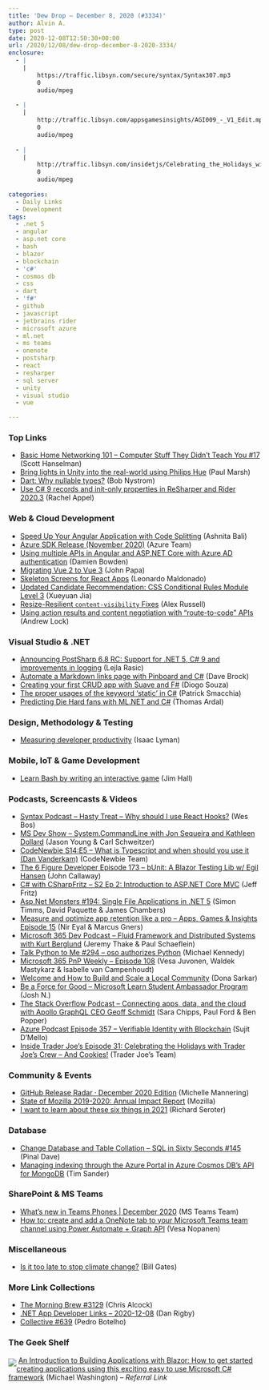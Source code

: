 ```yaml
---
title: 'Dew Drop – December 8, 2020 (#3334)'
author: Alvin A.
type: post
date: 2020-12-08T12:50:30+00:00
url: /2020/12/08/dew-drop-december-8-2020-3334/
enclosure:
  - |
    |
        https://traffic.libsyn.com/secure/syntax/Syntax307.mp3
        0
        audio/mpeg
        
  - |
    |
        http://traffic.libsyn.com/appsgamesinsights/AGI009_-_V1_Edit.mp3
        0
        audio/mpeg
        
  - |
    |
        http://traffic.libsyn.com/insidetjs/Celebrating_the_Holidays_with_Trader_Joes_Crew_and_Cookies.mp3
        0
        audio/mpeg
        
categories:
  - Daily Links
  - Development
tags:
  - .net 5
  - angular
  - asp.net core
  - bash
  - blazor
  - blockchain
  - 'c#'
  - cosmos db
  - css
  - dart
  - 'f#'
  - github
  - javascript
  - jetbrains rider
  - microsoft azure
  - ml.net
  - ms teams
  - onenote
  - postsharp
  - react
  - resharper
  - sql server
  - unity
  - visual studio
  - vue

---
```

### <a name="top"></a>Top Links

  * <a href="http://www.youtube.com/watch?v=lp_CJba4RmU" target="_blank" rel="noopener noreferrer">Basic Home Networking 101 &#8211; Computer Stuff They Didn&#8217;t Teach You #17</a> (Scott Hanselman)
  * <a href="https://devblogs.microsoft.com/dotnet/guest-post-bring-lights-in-unity-into-the-real-world-using-philips-hue/?WT.mc_id=DOP-MVP-4025064" target="_blank" rel="noopener noreferrer">Bring lights in Unity into the real-world using Philips Hue</a> (Paul Marsh)
  * <a href="https://medium.com/dartlang/why-nullable-types-7dd93c28c87a?source=rss----23738d481ce8---4" target="_blank" rel="noopener noreferrer">Dart: Why nullable types?</a> (Bob Nystrom)
  * <a href="https://blog.jetbrains.com/dotnet/2020/12/07/use-c-9-records-and-init-only-properties-in-resharper-and-rider-2020-3/" target="_blank" rel="noopener noreferrer">Use C# 9 records and init-only properties in ReSharper and Rider 2020.3</a> (Rachel Appel)



### <a name="web"></a>Web & Cloud Development

  * <a href="https://www.telerik.com/blogs/speed-up-angular-application-code-splitting" target="_blank" rel="noopener noreferrer">Speed Up Your Angular Application with Code Splitting</a> (Ashnita Bali)
  * <a href="https://devblogs.microsoft.com/azure-sdk/azure-sdk-release-november-2020/?WT.mc_id=DOP-MVP-4025064" target="_blank" rel="noopener noreferrer">Azure SDK Release (November 2020)</a> (Azure Team)
  * <a href="https://damienbod.com/2020/12/08/using-multiple-apis-in-angular-and-asp-net-core-with-azure-ad-authentication/" target="_blank" rel="noopener noreferrer">Using multiple APIs in Angular and ASP.NET Core with Azure AD authentication</a> (Damien Bowden)
  * <a href="https://johnpapa.net/vue2-to-vue3/" target="_blank" rel="noopener noreferrer">Migrating Vue 2 to Vue 3</a> (John Papa)
  * <a href="https://www.telerik.com/blogs/skeleton-screens-react-apps" target="_blank" rel="noopener noreferrer">Skeleton Screens for React Apps</a> (Leonardo Maldonado)
  * <a href="https://www.w3.org/blog/news/archives/8797" target="_blank" rel="noopener noreferrer">Updated Candidate Recommendation: CSS Conditional Rules Module Level 3</a> (Xueyuan Jia)
  * <a href="https://infrequently.org/2020/12/resize-resilient-deferred-rendering/" target="_blank" rel="noopener noreferrer">Resize-Resilient `content-visibility` Fixes</a> (Alex Russell)
  * <a href="https://andrewlock.net/using-action-results-and-content-negotiation-with-route-to-code/" target="_blank" rel="noopener noreferrer">Using action results and content negotiation with &#8220;route-to-code&#8221; APIs</a> (Andrew Lock)



### <a name="dotnet"></a>Visual Studio & .NET

  * <a href="http://feedproxy.google.com/~r/postsharp/~3/uBeObyDUsu0/postsharp-6-8-support-for-net-5-and-csharp-9.html" target="_blank" rel="noopener noreferrer">Announcing PostSharp 6.8 RC: Support for .NET 5, C# 9 and improvements in logging</a> (Lejla Rasic)
  * <a href="https://daveabrock.com/2020/12/07/make-link-list-with-markdown-and-with-c-sharp" target="_blank" rel="noopener noreferrer">Automate a Markdown links page with Pinboard and C#</a> (Dave Brock)
  * <a href="https://www.red-gate.com/simple-talk/dotnet/net-development/creating-your-first-crud-app-with-suave-and-f/" target="_blank" rel="noopener noreferrer">Creating your first CRUD app with Suave and F#</a> (Diogo Souza)
  * <a href="https://blog.ndepend.com/the-proper-usages-of-the-keyword-static-in-c/" target="_blank" rel="noopener noreferrer">The proper usages of the keyword ‘static’ in C#</a> (Patrick Smacchia)
  * <a href="https://blog.elmah.io/predicting-die-hard-fans-with-ml-net-and-csharp/" target="_blank" rel="noopener noreferrer">Predicting Die Hard fans with ML.NET and C#</a> (Thomas Ardal)



### <a name="design"></a>Design, Methodology & Testing

  * <a href="https://stackoverflow.blog/2020/12/07/measuring-developer-productivity/" target="_blank" rel="noopener noreferrer">Measuring developer productivity</a> (Isaac Lyman)



### <a name="mobile"></a>Mobile, IoT & Game Development

  * <a href="https://opensource.com/article/20/12/learn-bash" target="_blank" rel="noopener noreferrer">Learn Bash by writing an interactive game</a> (Jim Hall)



### <a name="podcasts"></a>Podcasts, Screencasts & Videos

  * <a href="https://traffic.libsyn.com/secure/syntax/Syntax307.mp3" target="_blank" rel="noopener noreferrer">Syntax Podcast &#8211; Hasty Treat &#8211; Why should I use React Hooks?</a> (Wes Bos)
  * <a href="http://msdevshow.com/2020/12/system-commandline-with-jon-sequeira-and-kathleen-dollard/" target="_blank" rel="noopener noreferrer">MS Dev Show &#8211; System.CommandLine with Jon Sequeira and Kathleen Dollard</a> (Jason Young & Carl Schweitzer)
  * <a href="https://www.codenewbie.org/podcast/what-is-typescript-and-when-should-you-use-it" target="_blank" rel="noopener noreferrer">CodeNewbie S14:E5 &#8211; What is Typescript and when should you use it (Dan Vanderkam)</a> (CodeNewbie Team)
  * <a href="https://6figuredev.com/podcast/episode-173-bunit-a-blazor-testing-library-w-egil-hansen/" target="_blank" rel="noopener noreferrer">The 6 Figure Developer Episode 173 – bUnit: A Blazor Testing Lib w/ Egil Hansen</a> (John Callaway)
  * <a href="http://www.youtube.com/watch?v=P4-3q_1Ckko" target="_blank" rel="noopener noreferrer">C# with CSharpFritz &#8211; S2 Ep 2: Introduction to ASP.NET Core MVC</a> (Jeff Fritz)
  * <a href="http://www.youtube.com/watch?v=Eetj3CmeBQI" target="_blank" rel="noopener noreferrer">Asp.Net Monsters #194: Single File Applications in .NET 5</a> (Simon Timms, David Paquette & James Chambers)
  * <a href="http://traffic.libsyn.com/appsgamesinsights/AGI009_-_V1_Edit.mp3" target="_blank" rel="noopener noreferrer">Measure and optimize app retention like a pro &#8211; Apps, Games & Insights Episode 15</a> (Nir Eyal & Marcus Gners)
  * <a href="https://www.m365devpodcast.com/e/fluid-framework-and-distributed-systems-with-kurt-berglund/" target="_blank" rel="noopener noreferrer">Microsoft 365 Dev Podcast &#8211; Fluid Framework and Distributed Systems with Kurt Berglund</a> (Jeremy Thake & Paul Schaeflein)
  * <a href="https://talkpython.fm/episodes/show/294/oso-authorizes-python" target="_blank" rel="noopener noreferrer">Talk Python to Me #294 &#8211; oso authorizes Python</a> (Michael Kennedy)
  * <a href="https://developer.microsoft.com/en-us/microsoft-teams/blogs/microsoft-365-pnp-weekly-episode-108/?WT.mc_id=DOP-MVP-4025064" target="_blank" rel="noopener noreferrer">Microsoft 365 PnP Weekly – Episode 108</a> (Vesa Juvonen, Waldek Mastykarz & Isabelle van Campenhoudt)
  * <a href="http://www.youtube.com/watch?v=zWQMvd24tzo" target="_blank" rel="noopener noreferrer">Welcome and How to Build and Scale a Local Community</a> (Dona Sarkar)
  * <a href="http://www.youtube.com/watch?v=Y52tEwICU64" target="_blank" rel="noopener noreferrer">Be a Force for Good &#8211; Microsoft Learn Student Ambassador Program</a> (Josh N.)
  * <a href="https://the-stack-overflow-podcast.simplecast.com/episodes/meteor-js-apollo-graphql-geoff-schmidt-Q76sBJ_d" target="_blank" rel="noopener noreferrer">The Stack Overflow Podcast &#8211; Connecting apps, data, and the cloud with Apollo GraphQL CEO Geoff Schmidt</a> (Sara Chipps, Paul Ford & Ben Popper)
  * <a href="http://azpodcast.azurewebsites.net/post/Episode-357-Verifiable-Identity-with-Blockchain" target="_blank" rel="noopener noreferrer">Azure Podcast Episode 357 &#8211; Verifiable Identity with Blockchain</a> (Sujit D&#8217;Mello)
  * <a href="http://traffic.libsyn.com/insidetjs/Celebrating_the_Holidays_with_Trader_Joes_Crew_and_Cookies.mp3" target="_blank" rel="noopener noreferrer">Inside Trader Joe&#8217;s Episode 31: Celebrating the Holidays with Trader Joe&#8217;s Crew &#8211; And Cookies!</a> (Trader Joe&#8217;s Team)



### <a name="events"></a>Community & Events

  * <a href="https://github.blog/2020-12-07-release-radar-dec-2020/" target="_blank" rel="noopener noreferrer">GitHub Release Radar · December 2020 Edition</a> (Michelle Mannering)
  * <a href="https://blog.mozilla.org/blog/2020/12/07/state-of-mozilla-2019-annual-report/" target="_blank" rel="noopener noreferrer">State of Mozilla 2019-2020: Annual Impact Report</a> (Mozilla)
  * <a href="https://seroter.com/2020/12/07/i-want-to-learn-about-these-six-things-in-2021/" target="_blank" rel="noopener noreferrer">I want to learn about these six things in 2021</a> (Richard Seroter)



### <a name="sql"></a>Database

  * <a href="https://blog.sqlauthority.com/2020/12/08/change-database-and-table-collation-sql-in-sixty-seconds-145/?utm_source=rss&utm_medium=rss&utm_campaign=change-database-and-table-collation-sql-in-sixty-seconds-145" target="_blank" rel="noopener noreferrer">Change Database and Table Collation – SQL in Sixty Seconds #145</a> (Pinal Dave)
  * <a href="https://devblogs.microsoft.com/cosmosdb/managing-indexing-azure-portal/?WT.mc_id=DOP-MVP-4025064" target="_blank" rel="noopener noreferrer">Managing indexing through the Azure Portal in Azure Cosmos DB’s API for MongoDB</a> (Tim Sander)



### <a name="sp"></a>SharePoint & MS Teams

  * <a href="https://techcommunity.microsoft.com/t5/microsoft-teams-blog/what-s-new-in-teams-phones-december-2020/ba-p/1957224?WT.mc_id=DOP-MVP-4025064" target="_blank" rel="noopener noreferrer">What’s new in Teams Phones | December 2020</a> (MS Teams Team)
  * <a href="https://myteamsday.com/2020/12/07/add-a-onenote-tab-to-team/" target="_blank" rel="noopener noreferrer">How to: create and add a OneNote tab to your Microsoft Teams team channel using Power Automate + Graph API</a> (Vesa Nopanen)



### <a name="misc"></a>Miscellaneous

  * <a href="https://www.gatesnotes.com/Podcast/Is-it-too-late-to-stop-climate-change" target="_blank" rel="noopener noreferrer">Is it too late to stop climate change?</a> (Bill Gates)



### <a name="links"></a>More Link Collections

  * <a href="http://feedproxy.google.com/~r/ReflectivePerspective/~3/rEiRM2Dz5t8/" target="_blank" rel="noopener noreferrer">The Morning Brew #3129</a> (Chris Alcock)
  * <a href="https://links.danrigby.com/2020/12/app-developer-links-2020-12-08/" target="_blank" rel="noopener noreferrer">.NET App Developer Links &#8211; 2020-12-08</a> (Dan Rigby)
  * <a href="http://feedproxy.google.com/~r/tympanus/~3/5UY46sPzS4k/" target="_blank" rel="noopener noreferrer">Collective #639</a> (Pedro Botelho)



### <a name="shelf"></a>The Geek Shelf

<a href="https://www.amazon.com/Introduction-Building-Applications-Blazor-applications-ebook/dp/B07WPQTT6H/?tag=amavin-20" target="_blank" rel="noopener noreferrer"><img decoding="async" align="left" style="margin: 5px 0px 10px; border: 0px currentcolor; border-image: none; float: left; display: inline; background-image: none;" src="https://m.media-amazon.com/images/I/619BLhyd8ML._AC_UY218_.jpg" border="0" /></a>&nbsp;<a href="https://www.amazon.com/Introduction-Building-Applications-Blazor-applications-ebook/dp/B07WPQTT6H/?tag=amavin-20" target="_blank" rel="noopener noreferrer">An Introduction to Building Applications with Blazor: How to get started creating applications using this exciting easy to use Microsoft C# framework</a> (Michael Washington) _&#8211; Referral Link_